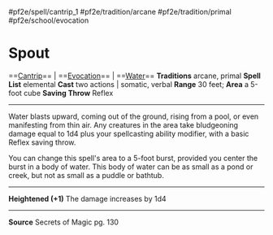 #pf2e/spell/cantrip_1 #pf2e/tradition/arcane #pf2e/tradition/primal #pf2e/school/evocation
# Spout
==[Cantrip](../../../Traits/Cantrip.md)== | ==[Evocation](../../../Traits/Evocation.md)== | ==[Water](../../../Traits/Water.md)==
**Traditions** arcane, primal
**Spell List** elemental
**Cast** two actions | somatic, verbal
**Range** 30 feet; **Area** a 5-foot cube
**Saving Throw** Reflex

---
Water blasts upward, coming out of the ground, rising from a pool, or even manifesting from thin air. Any creatures in the area take bludgeoning damage equal to 1d4 plus your spellcasting ability modifier, with a basic Reflex saving throw.

You can change this spell's area to a 5-foot burst, provided you center the burst in a body of water. This body of water can be as small as a pond or creek, but not as small as a puddle or bathtub.

---
**Heightened (+1)** The damage increases by 1d4

---
**Source** Secrets of Magic pg. 130